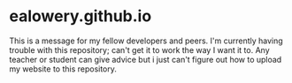 # ealowery.github.io
This is a message for my fellow developers and peers. 
I'm currently having trouble with this repository; can't get it to work the way I want it to.
Any teacher or student can give advice but i just can't figure out how to upload my website to this repository.
